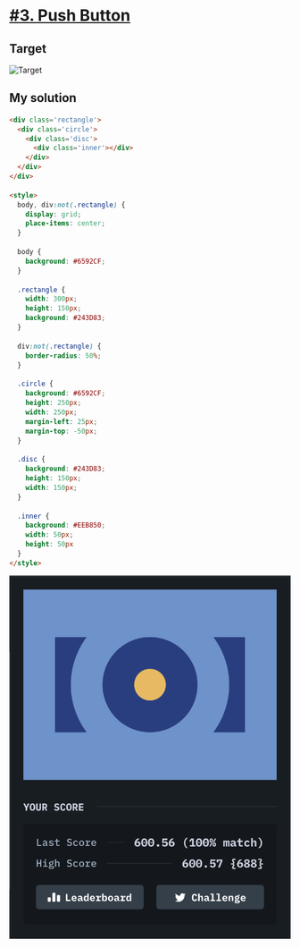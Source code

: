 # [#3. Push Button](https://cssbattle.dev/play/3)

## Target

![Target](https://cssbattle.dev/targets/3@2x.png)

## My solution

```html
<div class='rectangle'>
  <div class='circle'>
    <div class='disc'>
      <div class='inner'></div>
    </div>
  </div>
</div>

<style>
  body, div:not(.rectangle) {
    display: grid;
    place-items: center;
  }
  
  body {
    background: #6592CF;
  }
  
  .rectangle {
    width: 300px;
    height: 150px;
    background: #243D83;
  }
  
  div:not(.rectangle) {
    border-radius: 50%;
  }

  .circle {
    background: #6592CF;
    height: 250px;
    width: 250px;
    margin-left: 25px;
    margin-top: -50px;
  }
      
  .disc {
    background: #243D83;
    height: 150px;
    width: 150px;
  }

  .inner {
    background: #EEB850;
    width: 50px;
    height: 50px
  }
</style>
```

![Solution](/images/3-push-button.png)
